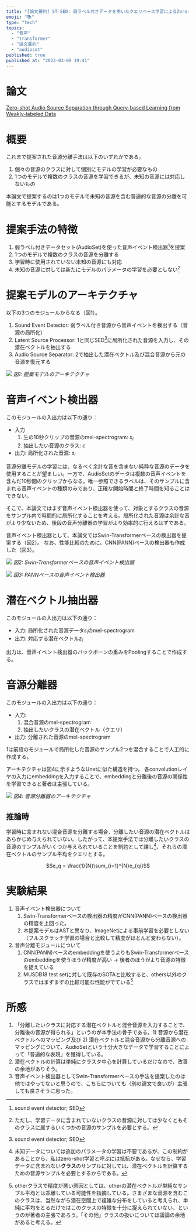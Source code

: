 ```yaml
---
title: "[論文要約] ST-SED: 弱ラベル付きデータを用いたクエリベース学習によるZero-shot音源分離"
emoji: "📚"
type: "tech"
topics:
  - "音声"
  - "transformer"
  - "論文要約"
  - "audioset"
published: true
published_at: "2022-03-09 19:41"
---
```


# 論文

[Zero-shot Audio Source Separation through Query-based Learning
from Weakly-labeled Data](https://arxiv.org/abs/2112.07891v4)

# 概要

これまで提案された音源分離手法は以下のいずれかである。

1) 個々の音源のクラスに対して個別にモデルの学習が必要なもの
2) 1つのモデルで複数のクラスの音源を学習できるが、未知の音源には対応しないもの

本論文で提案するのは1つのモデルで未知の音源を含む普遍的な音源の分離を可能とするモデルである。

# 提案手法の特徴

1. 弱ラベル付きデータセット(AudioSet)を使った音声イベント検出器[^1]を提案
2. 1つのモデルで複数のクラスの音源を分離する
3. 学習時に使用されていない未知の音源にも対応
4. 未知の音源に対しては新たにモデルのパラメータの学習を必要としない[^2]

# 提案モデルのアーキテクチャ

以下の3つのモジュールからなる（図1）。
1. Sound Event Detector: 弱ラベル付き音源から音声イベントを検出する（音源の局所化）
2. Latent Source Processor: 1と同じSED[^1]に局所化された音源を入力し、その潜在ベクトルを抽出する
3. Audio Source Separator: 2で抽出した潜在ベクトル及び混合音源から元の音源を復元する

![](https://storage.googleapis.com/zenn-user-upload/216e50dca364-20220309.png)
*図1: 提案モデルのアーキテクチャ*

# 音声イベント検出器

このモジュールの入出力は以下の通り：

* 入力
	1. 生の10秒クリップの音源のmel-spectrogram: $x_i$
	2. 抽出したい音源のクラス: $c$
* 出力: 局所化された音源: $s_i$

音源分離モデルの学習には、なるべく余計な音を含まない純粋な音源のデータを使用することが望ましい。一方で、AudioSetのデータは複数の音声イベントを含んだ10秒間のクリップからなる。唯一参照できるラベルは、そのサンプルに含まれる音声イベントの種類のみであり、正確な開始時間と終了時間を知ることはできない。

そこで、本論文ではまず音声イベント検出器を使って、対象とするクラスの音源をサンプル内で時間的に局所化することを考える。局所化された音源は余計な音がより少ないため、後段の音声分離器の学習がより効率的に行えるはずである。

音声イベント検出器として、本論文ではSwin-Transformerベースの検出器を提案する（図2）。
なお、性能比較のために、CNN(PANN)ベースの検出器も作成した（図3）。

![](https://storage.googleapis.com/zenn-user-upload/e8a560bd8054-20220309.png)
*図2: Swin-Transformerベースの音声イベント検出器*

![](https://storage.googleapis.com/zenn-user-upload/8c8b71ae2627-20220309.png)
*図3: PANNベースの音声イベント検出器*

# 潜在ベクトル抽出器

このモジュールの入出力は以下の通り：

* 入力: 局所化された音源データ$s_i$のmel-spectrogram
* 出力: 対応する潜在ベクトル$z_i$

出力は、音声イベント検出器のバックボーンの重みをPoolingすることで作成する。

# 音源分離器

このモジュールの入出力は以下の通り：

* 入力:
	1. 混合音源のmel-spectrogram
	2. 抽出したいクラスの潜在ベクトル（クエリ）
* 出力: 分離された音源のmel-spectrogram

1は前段のモジュールで局所化した音源のサンプル2つを混合することで人工的に作成する。

アーキテクチャは図4に示すようなUnetに似た構造を持つ。
各convolutionレイヤの入力にembeddingを入力することで、embeddingと分離後の音源の関係性を学習できると著者は主張している。

![](https://storage.googleapis.com/zenn-user-upload/8ac054cbaf04-20220309.png)
*図4: 音源分離器のアーキテクチャ*

## 推論時

学習時に含まれない混合音源を分離する場合、分離したい音源の潜在ベクトルはあらかじめ与えられていない。したがって、本提案手法では分離したいクラスの音源のサンプルがいくつか与えられていることを制約として課し[^3]、それらの潜在ベクトルのサンプル平均をクエリとする。

$$e_q = \frac{1}{N}\sum_{i=1}^{N}e_{qi}$$

# 実験結果

1. 音声イベント検出器について
	1. Swin-Transformerベースの検出器の精度がCNN(PANN)ベースの検出器の精度を上回った。
	1. 本提案モデルはASTと異なり、ImageNetによる事前学習を必要としない（フルスクラッチ学習の場合と比較して精度がほとんど変わらない）。
1. 音声分離モジュールについて
	1. CNN(PANN)ベースのembeddingを使うよりもSwin-Transformerベースのembeddingを使うほうが精度が高い -> 後者のほうがより音源の特徴を捉えている
	2. MUSDB18 test setに対して既存のSOTAと比較すると、others以外のクラスではまずまずの比較可能な性能がでている[^4]

# 所感

1. 「分離したいクラスに対応する潜在ベクトルと混合音源を入力することで、分離後の音源が得られる」というのが本手法の骨子である。1) 音源から潜在ベクトルへのマッピング及び 2) 潜在ベクトルと混合音源から分離音源へのマッピングについて、AudioSetという十分大きなデータで学習することによって「普遍的な表現」を獲得している。
2. 潜在ベクトルの計算は単純にクラスタ中心を計算しているだけなので、改善の余地がありそう。
3. 音声イベント検出器としてSwin-Transformerベースの手法を提案したのは他ではやってないと思うので、こちらについても（別の論文で良いが）主張しても良さそうに思った。

[^1]: sound event detector; SED
[^2]: ただし、学習データに含まれていないクラスの音源に対しては少なくともそのクラスに属するいくつかの音源のサンプルを必要とする。
[^3]: 未知データについては追加のパラメータの学習は不要であるが、この制約があることから、私はzero-shot学習と呼ぶには抵抗がある。なぜなら、学習データに含まれない**クラス**のサンプルに対しては、潜在ベクトルを計算するための音源サンプルを必要とするからである。
[^4]: otherクラスで精度が悪い原因としては、otherの潜在ベクトルが単純なサンプル平均とは乖離している可能性を指摘している。さまざまな音源を含むこのクラスは、当然ながら潜在空間上で複雑な分布をしていると考えられ、単純に平均をとるだけではこのクラスの特徴を十分に捉えられていない、というのが著者の主張であろう。「その他」クラスの扱いについては議論の余地があると考える。